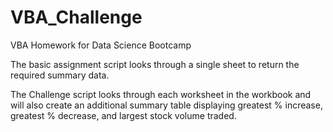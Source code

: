 # VBA_Challenge
VBA Homework for Data Science Bootcamp

The basic assignment script looks through a single sheet to return the required summary data.

The Challenge script looks through each worksheet in the workbook and will also create an additional summary table displaying greatest % increase, greatest % decrease, and largest stock volume traded.
